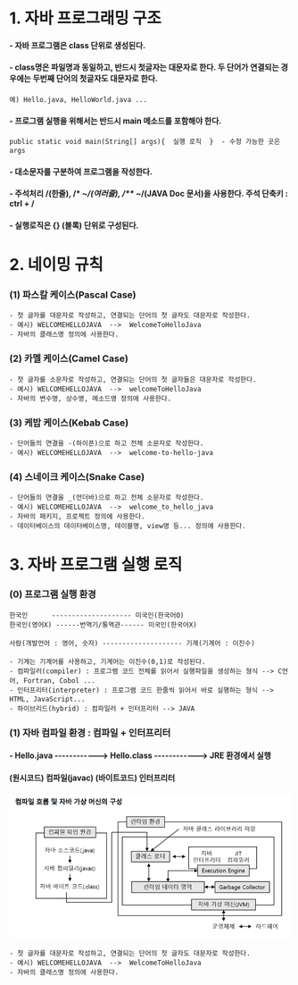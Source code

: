 # 1. 자바 프로그래밍 구조
#### - 자바 프로그램은 class 단위로 생성된다. 
#### - class명은 파일명과 동일하고, 반드시 첫글자는 대문자로 한다. 두 단어가 연결되는 경우에는 두번째 단어의 첫글자도 대문자로 한다.
	예) Hello.java, HelloWorld.java ...
#### - 프로그램 실행을 위해서는 반드시 main 메소드를 포함해야 한다.
	public static void main(String[] args){  실행 로직  }  - 수정 가능한 곳은 args
#### - 대소문자를 구분하여 프로그램을 작성한다.
#### - 주석처리 /(한줄), /* ~*/(여러줄), /** ~*/(JAVA Doc 문서)을 사용한다. 주석 단축키 : ctrl + /
#### - 실행로직은 {} (블록) 단위로 구성된다.

# 2. 네이밍 규칙
### (1) 파스칼 케이스(Pascal Case)
	- 첫 글자를 대문자로 작성하고, 연결되는 단어의 첫 글자도 대문자로 작성한다.
	- 예시) WELCOMEHELLOJAVA  -->  WelcomeToHelloJava
	- 자바의 클래스명 정의에 사용한다.

### (2) 카멜 케이스(Camel Case)
	- 첫 글자를 소문자로 작성하고, 연결되는 단어의 첫 글자들은 대문자로 작성한다.
	- 예시) WELCOMEHELLOJAVA  -->  welcomeToHelloJava
	- 자바의 변수명, 상수명, 메소드명 정의에 사용한다.

### (3) 케밥 케이스(Kebab Case)
	- 단어들의 연결을 -(하이픈)으로 하고 전체 소문자로 작성한다.
	- 예시) WELCOMEHELLOJAVA  -->  welcome-to-hello-java

### (4) 스네이크 케이스(Snake Case)
	- 단어들의 연결을 _(언더바)으로 하고 전체 소문자로 작성한다.
	- 예시) WELCOMEHELLOJAVA  -->  welcome_to_hello_java
	- 자바의 패키지, 프로젝트 정의에 사용한다.
	- 데이터베이스의 데이터베이스명, 테이블명, view명 등... 정의에 사용한다. 

# 3. 자바 프로그램 실행 로직
### (0) 프로그램 실행 환경
	한국인      -------------------- 미국인(한국어O)
	한국인(영어X) ------번역기/통역관------ 미국인(한국어X)

	사람(개발언어 : 영어, 숫자) -------------------- 기계(기계어 : 이진수)

	- 기계는 기계어를 사용하고, 기계어는 이진수(0,1)로 작성된다.
	- 컴파일러(compiler) : 프로그램 코드 전체를 읽어서 실행파일을 생성하는 형식 --> C언어, Fortran, Cobol ...
	- 인터프리터(interpreter) : 프로그램 코드 한줄씩 읽어서 바로 실행하는 형식 --> HTML, JavaScript...
	- 하이브리드(hybrid) : 컴파일러 + 인터프리터 --> JAVA
	
### (1) 자바 컴파일 환경 : 컴파일 + 인터프리터
####	- Hello.java ------------> Hello.class ------------> JRE 환경에서 실행
####	  (원시코드)   컴파일(javac)   (바이트코드)    인터프리터
![참고이미지](../md_images/01_jvm.png)
	
	- 첫 글자를 대문자로 작성하고, 연결되는 단어의 첫 글자도 대문자로 작성한다.
	- 예시) WELCOMEHELLOJAVA  -->  WelcomeToHelloJava
	- 자바의 클래스명 정의에 사용한다.